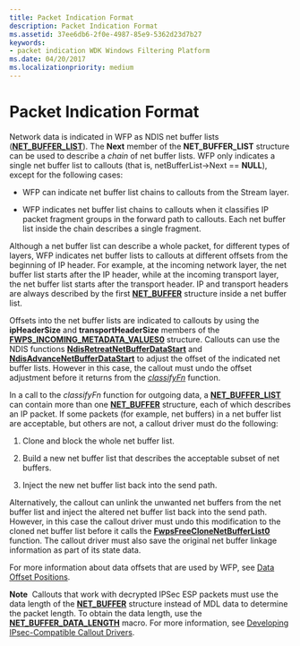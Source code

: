 ```yaml
---
title: Packet Indication Format
description: Packet Indication Format
ms.assetid: 37ee6db6-2f0e-4987-85e9-5362d23d7b27
keywords:
- packet indication WDK Windows Filtering Platform
ms.date: 04/20/2017
ms.localizationpriority: medium
---
```


# Packet Indication Format


Network data is indicated in WFP as NDIS net buffer lists ([**NET\_BUFFER\_LIST**](https://docs.microsoft.com/windows-hardware/drivers/ddi/ndis/ns-ndis-_net_buffer_list)). The **Next** member of the **NET\_BUFFER\_LIST** structure can be used to describe a *chain* of net buffer lists. WFP only indicates a single net buffer list to callouts (that is, netBufferList-&gt;Next == **NULL**), except for the following cases:

-   WFP can indicate net buffer list chains to callouts from the Stream layer.

-   WFP indicates net buffer list chains to callouts when it classifies IP packet fragment groups in the forward path to callouts. Each net buffer list inside the chain describes a single fragment.

Although a net buffer list can describe a whole packet, for different types of layers, WFP indicates net buffer lists to callouts at different offsets from the beginning of IP header. For example, at the incoming network layer, the net buffer list starts after the IP header, while at the incoming transport layer, the net buffer list starts after the transport header. IP and transport headers are always described by the first [**NET\_BUFFER**](https://docs.microsoft.com/windows-hardware/drivers/ddi/ndis/ns-ndis-_net_buffer) structure inside a net buffer list.

Offsets into the net buffer lists are indicated to callouts by using the **ipHeaderSize** and **transportHeaderSize** members of the [**FWPS\_INCOMING\_METADATA\_VALUES0**](https://docs.microsoft.com/windows-hardware/drivers/ddi/fwpsk/ns-fwpsk-fwps_incoming_metadata_values0_) structure. Callouts can use the NDIS functions [**NdisRetreatNetBufferDataStart**](https://docs.microsoft.com/windows-hardware/drivers/ddi/ndis/nf-ndis-ndisretreatnetbufferdatastart) and [**NdisAdvanceNetBufferDataStart**](https://docs.microsoft.com/windows-hardware/drivers/ddi/ndis/nf-ndis-ndisadvancenetbufferdatastart) to adjust the offset of the indicated net buffer lists. However in this case, the callout must undo the offset adjustment before it returns from the [*classifyFn*](https://docs.microsoft.com/windows-hardware/drivers/ddi/fwpsk/nc-fwpsk-fwps_callout_classify_fn0) function.

In a call to the *classifyFn* function for outgoing data, a [**NET\_BUFFER\_LIST**](https://docs.microsoft.com/windows-hardware/drivers/ddi/ndis/ns-ndis-_net_buffer_list) can contain more than one [**NET\_BUFFER**](https://docs.microsoft.com/windows-hardware/drivers/ddi/ndis/ns-ndis-_net_buffer) structure, each of which describes an IP packet. If some packets (for example, net buffers) in a net buffer list are acceptable, but others are not, a callout driver must do the following:

1.  Clone and block the whole net buffer list.

2.  Build a new net buffer list that describes the acceptable subset of net buffers.

3.  Inject the new net buffer list back into the send path.

Alternatively, the callout can unlink the unwanted net buffers from the net buffer list and inject the altered net buffer list back into the send path. However, in this case the callout driver must undo this modification to the cloned net buffer list before it calls the [**FwpsFreeCloneNetBufferList0**](https://docs.microsoft.com/windows-hardware/drivers/ddi/fwpsk/nf-fwpsk-fwpsfreeclonenetbufferlist0) function. The callout driver must also save the original net buffer linkage information as part of its state data.

For more information about data offsets that are used by WFP, see [Data Offset Positions](https://docs.microsoft.com/windows-hardware/drivers/network/data-offset-positions).

**Note**  Callouts that work with decrypted IPSec ESP packets must use the data length of the [**NET\_BUFFER**](https://docs.microsoft.com/windows-hardware/drivers/ddi/ndis/ns-ndis-_net_buffer) structure instead of MDL data to determine the packet length. To obtain the data length, use the [**NET\_BUFFER\_DATA\_LENGTH**](https://docs.microsoft.com/windows-hardware/drivers/network/net-buffer-data-length) macro. For more information, see [Developing IPsec-Compatible Callout Drivers](developing-ipsec-compatible-callout-drivers.md).

 

 

 





